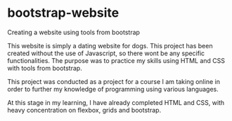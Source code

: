 # bootstrap-website

Creating a website using tools from bootstrap

This website is simply a dating website for dogs. This project has been created without the use of Javascript, so there wont be
any specific functionalities. The purpose was to practice my skills using HTML and CSS with tools from bootstrap.

This project was conducted as a project for a course I am taking online in order to further my knowledge of programming using various languages.

At this stage in my learning, I have already completed HTML and CSS, with heavy concentration on flexbox, grids and bootstrap.
